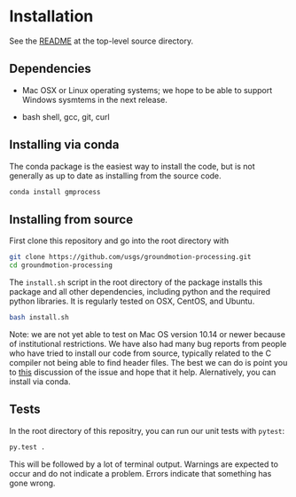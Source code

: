 # Installation

See the [README](https://github.com/usgs/groundmotion-processing) at the top-level source directory.

## Dependencies

* Mac OSX or Linux operating systems; we hope to be able to support Windows sysmtems
  in the next release.

* bash shell, gcc, git, curl

## Installing via conda

The conda package is the easiest way to install the code, but is not generally as up to
date as installing from the source code.

```bash
conda install gmprocess
```

## Installing from source

First clone this repository and go into the root directory with
```bash
git clone https://github.com/usgs/groundmotion-processing.git
cd groundmotion-processing
```

The `install.sh` script in the root directory of the package installs this package and all
other dependencies, including python and the required python libraries. It is regularly
tested on OSX, CentOS, and Ubuntu.

```bash
bash install.sh
```

Note: we are not yet able to test on Mac OS version 10.14 or newer because of institutional
restrictions. We have also had many bug reports from people who have tried to install our
code from source, typically related to the C compiler not being able to find header files.
The best we can do is point you to
[this](https://stackoverflow.com/questions/52509602/cant-compile-c-program-on-a-mac-after-upgrade-to-mojave)
discussion of the issue and hope that it help. Alernatively, you can install via conda.

## Tests

In the root directory of this repositry, you can run our unit tests with `pytest`:
```bash
py.test .
```
This will be followed by a lot of terminal output. Warnings are expected to occur and do
not indicate a problem. Errors indicate that something has gone wrong.